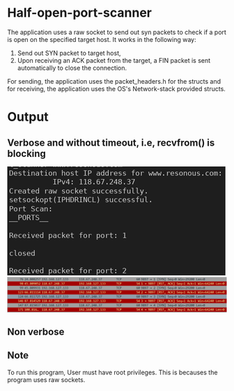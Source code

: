# Half-open-port-scanner
The application uses a raw socket to send out syn packets to check if a port is open on the specified target host.
It works in the following way:
  1. Send out SYN packet to target host,
  2. Upon receiving an ACK packet from the target, a FIN packet is sent automatically to close the connection.

For sending, the application uses the packet_headers.h for the structs and for receiving, the application uses 
the OS's Network-stack provided structs.

# Output
## Verbose and without timeout, i.e, recvfrom() is blocking

![](/imgs/output1.png)
![](/imgs/wireshark1.png)

## Non verbose


## Note 
To run this program, User must have root privileges. This is becauses the program uses raw sockets.
